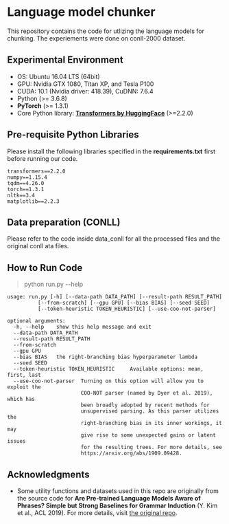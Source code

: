 # Language model chunker

This repository contains the code for utlizing the language models for chunking. The experiements were done on conll-2000 dataset. 


## Experimental Environment

- OS: Ubuntu 16.04 LTS (64bit)
- GPU: Nvidia GTX 1080, Titan XP, and Tesla P100
- CUDA: 10.1 (Nvidia driver: 418.39), CuDNN: 7.6.4
- Python (>= 3.6.8)
- **PyTorch** (>= 1.3.1)
- Core Python library: [**Transformers by HuggingFace**](https://github.com/huggingface/transformers) (>=2.2.0)

## Pre-requisite Python Libraries

Please install the following libraries specified in the **requirements.txt** first before running our code.

    transformers==2.2.0
    numpy==1.15.4
    tqdm==4.26.0
    torch==1.3.1
    nltk==3.4
    matplotlib==2.2.3
    
## Data preparation (CONLL)

Please refer to the code inside data_conll for all the processed files and the original conll ata files. 

## How to Run Code

> python run.py --help

	usage: run.py [-h] [--data-path DATA_PATH] [--result-path RESULT_PATH]
              [--from-scratch] [--gpu GPU] [--bias BIAS] [--seed SEED]
              [--token-heuristic TOKEN_HEURISTIC] [--use-coo-not-parser]

    optional arguments:
      -h, --help    show this help message and exit
      --data-path DATA_PATH
      --result-path RESULT_PATH
      --from-scratch
      --gpu GPU
      --bias BIAS   the right-branching bias hyperparameter lambda
      --seed SEED
      --token-heuristic TOKEN_HEURISTIC     Available options: mean, first, last
      --use-coo-not-parser  Turning on this option will allow you to exploit the
                            COO-NOT parser (named by Dyer et al. 2019), which has
                            been broadly adopted by recent methods for
                            unsupervised parsing. As this parser utilizes the
                            right-branching bias in its inner workings, it may
                            give rise to some unexpected gains or latent issues
                            for the resulting trees. For more details, see
                            https://arxiv.org/abs/1909.09428.


## Acknowledgments

- Some utility functions and datasets used in this repo are originally from the source code for 
**Are Pre-trained Language Models Aware of Phrases? Simple but Strong Baselines for Grammar Induction** (Y. Kim et al., ACL 2019).
For more details, visit [the original repo](https://github.com/galsang/trees_from_transformers). 